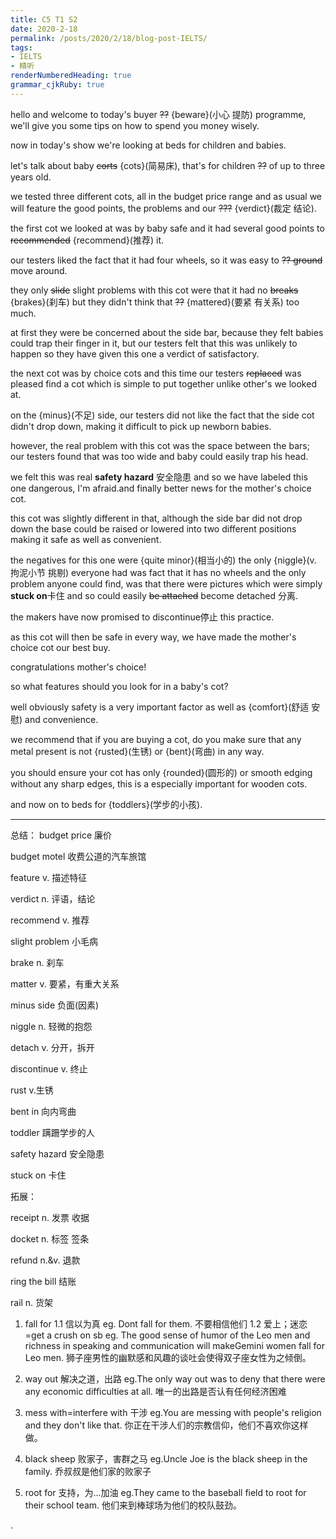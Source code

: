 ```yaml
---
title: C5 T1 S2 
date: 2020-2-18
permalink: /posts/2020/2/18/blog-post-IELTS/ 
tags: 
- IELTS
- 精听
renderNumberedHeading: true
grammar_cjkRuby: true
---
```



hello and welcome to today's buyer ~~??~~ {beware}(小心 提防) programme, we'll give you some tips on how to spend you money wisely.

now in today's show we're looking at beds for children and babies.

let's talk about baby ~~corts~~ {cots}(简易床), that's for children ~~??~~ of up to three years old.

we tested three different cots, all in the budget price range and  as usual we will feature the good points, the problems and our ~~???~~ {verdict}(裁定 结论). 

the first cot we looked at was by baby safe and it had several good points to ~~recommended~~ {recommend}(推荐) it.

our testers liked the fact that it had four wheels, so it was easy to ~~?? ground~~ move around.

they only ~~slide~~ slight problems with this cot were that it had no ~~breaks~~ {brakes}(刹车) but they didn't think that ~~??~~ {mattered}(要紧 有关系) too much.

at first they were be concerned about the side bar, because they felt babies could trap their finger in it, but our testers felt that this was unlikely to happen so they have given this one a verdict of satisfactory.

the next cot was by choice cots and this time our testers ~~replaced~~ was pleased find a cot which is simple to put together unlike other's we looked at.

on the {minus}(不足) side, our testers did not like the fact that the side cot didn't drop down, making it difficult to pick up newborn babies.

however, the real problem with this cot was the space between the bars; our testers found that was too wide and baby could easily trap his head.

we felt this was real **safety hazard** 安全隐患 and so we have labeled this one dangerous, I'm afraid.and finally better news for the mother's choice cot.

this cot was slightly different in that, although the side bar did not drop down the base could be raised or lowered into two different positions making it safe as well as convenient.

the negatives for this one were {quite minor}(相当小的) the only {niggle}(v. 拘泥小节 挑剔) everyone had was fact that it has no wheels and the only problem anyone could find, was that there were pictures which were simply **stuck on**卡住 and so could easily ~~be attached~~ become detached 分离.

the makers have now promised to discontinue停止 this practice.

as this cot will then be safe in every way, we have made the mother's choice cot our best buy.

congratulations mother's choice!

so what features should you look for in a baby's cot?

well obviously safety is a very important factor as well as {comfort}(舒适 安慰) and convenience.

we recommend that if you are buying a cot, do you make sure that any metal present is not {rusted}(生锈) or {bent}(弯曲) in any way.

you should ensure your cot has only {rounded}(圆形的) or smooth edging without any sharp edges, this is a especially important for wooden cots.

and now on to beds for {toddlers}(学步的小孩).


----------
总结：
budget price  廉价 

budget motel  收费公道的汽车旅馆 

feature  v. 描述特征 

verdict  n. 评语，结论 

recommend  v. 推荐 

slight problem  小毛病 

brake  n. 刹车 

matter  v. 要紧，有重大关系 

minus side  负面(因素) 

niggle  n. 轻微的抱怨 

detach  v. 分开，拆开 

discontinue  v. 终止 

rust  v.生锈 

bent in  向内弯曲 

toddler  蹒跚学步的人 

safety hazard  安全隐患 

stuck on  卡住 

拓展： 

receipt  n. 发票 收据 

docket  n. 标签 签条 

refund  n.&v. 退款 

ring the bill  结账 

rail  n. 货架 

1. fall for
1.1	信以为真
eg. Dont fall for them. 不要相信他们
1.2	爱上；迷恋=get a crush on sb
eg. The good sense of humor of the Leo men and richness in speaking and communication will makeGemini women fall for Leo men. 
狮子座男性的幽默感和风趣的谈吐会使得双子座女性为之倾倒。

2. way out  解决之道，出路
   eg.The only way out was to deny that there were any economic difficulties at all. 
唯一的出路是否认有任何经济困难

3. mess with=interfere with  干涉
eg.You are messing with people's religion and they don't like that.
你正在干涉人们的宗教信仰，他们不喜欢你这样做。

4. black sheep   败家子，害群之马
eg.Uncle Joe is the black sheep in the family. 
乔叔叔是他们家的败家子

5. root for    支持，为...加油
eg.They came to the baseball field to root for their school team. 
他们来到棒球场为他们的校队鼓劲。






.


